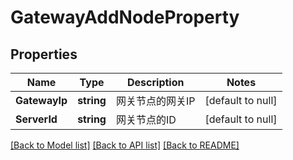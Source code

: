 # GatewayAddNodeProperty

## Properties
Name | Type | Description | Notes
------------ | ------------- | ------------- | -------------
**GatewayIp** | **string** | 网关节点的网关IP | [default to null]
**ServerId** | **string** | 网关节点的ID | [default to null]

[[Back to Model list]](../README.md#documentation-for-models) [[Back to API list]](../README.md#documentation-for-api-endpoints) [[Back to README]](../README.md)


